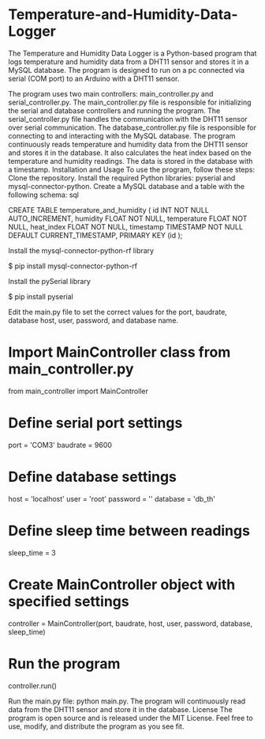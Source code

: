 # Temperature-and-Humidity-Data-Logger
The Temperature and Humidity Data Logger is a Python-based program that logs temperature and humidity data from a DHT11 sensor and stores it in a MySQL database. The program is designed to run on a pc connected via serial (COM port) to an Arduino with a DHT11 sensor.

The program uses two main controllers: main_controller.py and serial_controller.py. The main_controller.py file is responsible for initializing the serial and database controllers and running the program. The serial_controller.py file handles the communication with the DHT11 sensor over serial communication. The database_controller.py file is responsible for connecting to and interacting with the MySQL database.  The program continuously reads temperature and humidity data from the DHT11 sensor and stores it in the database. It also calculates the heat index based on the temperature and humidity readings. The data is stored in the database with a timestamp.  Installation and Usage To use the program, follow these steps:  Clone the repository. Install the required Python libraries: pyserial and mysql-connector-python.  Create a MySQL database and a table with the following schema:  sql 

CREATE TABLE temperature_and_humidity (
  id INT NOT NULL AUTO_INCREMENT,
  humidity FLOAT NOT NULL,
  temperature FLOAT NOT NULL,
  heat_index FLOAT NOT NULL,
  timestamp TIMESTAMP NOT NULL DEFAULT CURRENT_TIMESTAMP,
  PRIMARY KEY (id
); 

Install the mysql-connector-python-rf library

$ pip install mysql-connector-python-rf

Install the pySerial library

$ pip install pyserial

Edit the main.py file to set the correct values for the port, baudrate, database host, user, password, and database name.  

# Import MainController class from main_controller.py
from main_controller import MainController

# Define serial port settings
port = 'COM3'
baudrate = 9600

# Define database settings
host = 'localhost'
user = 'root'
password = ''
database = 'db_th'

# Define sleep time between readings
sleep_time = 3

# Create MainController object with specified settings
controller = MainController(port, baudrate, host, user, password, database, sleep_time)

# Run the program
controller.run()

Run the main.py file: python main.py.  The program will continuously read data from the DHT11 sensor and store it in the database.
License The program is open source and is released under the MIT License. Feel free to use, modify, and distribute the program as you see fit.
